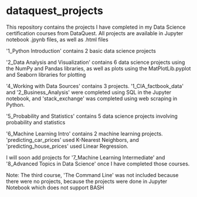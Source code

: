 # dataquest_projects
This repository contains the projects I have completed in my Data Science certification courses from DataQuest.
All projects are available in Jupyter notebook .jpynb files, as well as .html files


'1_Python Introduction' contains 2 basic data science projects

'2_Data Analysis and Visualization' contains 6 data science projects using the NumPy and Pandas libraries, as well as plots using the MatPlotLib.pyplot and Seaborn libraries for plotting

'4_Working with Data Sources' contains 3 projects. '1_CIA_factbook_data' and '2_Business_Analysis' were completed using SQL in the Jupyter notebook, and 'stack_exchange' was completed using web scraping in Python.

'5_Probability and Statistics' contains 5 data science projects involving probability and statistics

'6_Machine Learning Intro' contains 2 machine learning projects. 'predicting_car_prices' used K-Nearest Neighbors, and 'predicting_house_prices' used Linear Regression.

I will soon add projects for '7_Machine Learning Intermediate' and '8_Advanced Topics in Data Science' once I have completed those courses.

Note: The third course, 'The Command Line' was not included because there were no projects, because the projects were done in Jupyter Notebook which does not support BASH
